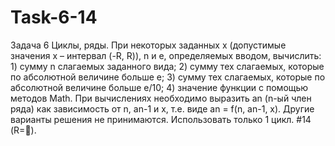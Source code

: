# Task-6-14
Задача 6  Циклы, ряды.  При некоторых заданных x (допустимые значения x – интервал (-R, R)), n и e, определяемых вводом, вычислить:  1) сумму n слагаемых заданного вида;  2) сумму тех слагаемых, которые по абсолютной величине больше e;  3) сумму тех слагаемых, которые по абсолютной величине больше e/10;  4) значение функции с помощью методов Math.  При вычислениях необходимо выразить an (n-ый член ряда) как зависимость от n, an-1 и x, т.е. виде an = f(n, an-1, x). Другие варианты решения не принимаются.  Использовать только 1 цикл.
#14
(R=).
